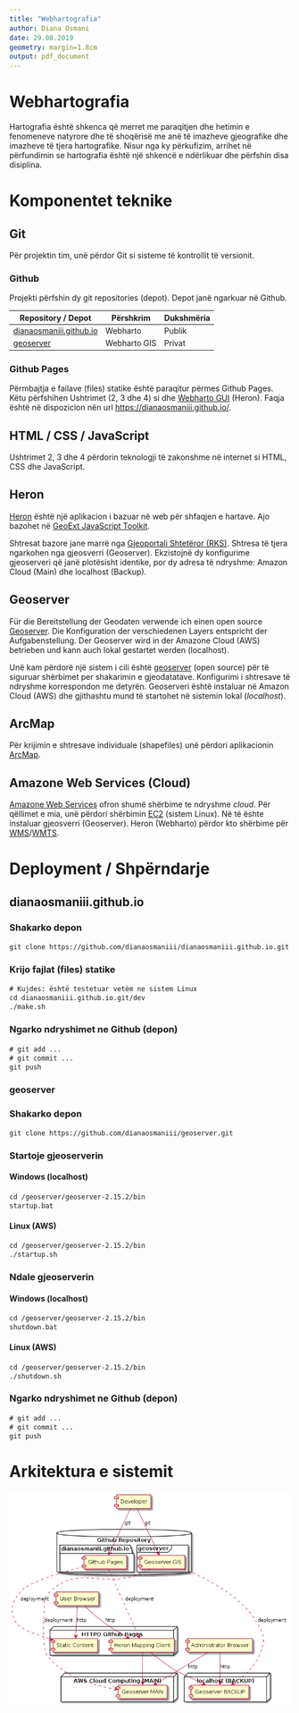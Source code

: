 ```yaml
---
title: "Webhartografia"
author: Diana Osmani
date: 29.08.2019
geometry: margin=1.8cm
output: pdf_document
---
```


Webhartografia
==============
Hartografia është shkenca që merret me paraqitjen dhe hetimin e fenomeneve natyrore dhe të shoqërisë me anë të imazheve gjeografike dhe imazheve të tjera hartografike. Nisur nga ky përkufizim, arrihet në përfundimin se hartografia është një shkencë e ndërlikuar dhe përfshin disa disiplina.

Komponentet teknike
===================

## Git
Për projektin tim, unë përdor Git si sisteme të kontrollit të versionit.

### Github
Projekti përfshin dy git repositories (depot). Depot janë ngarkuar në Github.

| Repository / Depot                                                                  | Përshkrim    | Dukshmëria |
| ----------------------------------------------------------------------------------- | ------------ | ---------- |
| [dianaosmaniii.github.io](https://github.com/dianaosmaniii/dianaosmaniii.github.io) | Webharto     | Publik     |
| [geoserver](https://github.com/dianaosmaniii/geoserver)                             | Webharto GIS | Privat     |

### Github Pages
Përmbajtja e failave (files) statike është paraqitur përmes Github Pages. Këtu përfshihen Ushtrimet (2, 3 dhe 4) si dhe [Webharto GUI](https://dianaosmaniii.github.io/heron-web-harto/webharto) (Heron). Faqja është në dispozicion nën url https://dianaosmaniii.github.io/.

## HTML / CSS / JavaScript
Ushtrimet 2, 3 dhe 4 përdorin teknologji të zakonshme në internet si HTML, CSS dhe JavaScript.

## Heron
[Heron](http://heron-mc.org/) është një aplikacion i bazuar në web për shfaqjen e hartave. Ajo bazohet në [GeoExt JavaScript Toolkit](https://geoext.org/).

Shtresat bazore jane marrë nga [Gjeoportali Shtetëror (RKS)](http://geoportal.rks-gov.net/). Shtresa të tjera ngarkohen nga gjeosverri (Geoserver). Ekzistojnë dy konfigurime gjeoserveri që janë plotësisht identike, por dy adresa të ndryshme: Amazon Cloud (Main) dhe localhost (Backup).


## Geoserver
Für die Bereitstellung der Geodaten verwende ich einen open source [Geoserver](http://geoserver.org/). Die Konfiguration der verschiedenen Layers entspricht der Aufgabenstellung. Der Geoserver wird in der Amazone Cloud (AWS) betrieben und kann auch lokal gestartet werden (localhost).

Unë kam përdorë një sistem i cili është [geoserver](http://geoserver.org/) (open source) për të siguruar shërbimet per shakarimin e gjeodatatave. Konfigurimi i shtresave të ndryshme korrespondon me detyrën. Geoserveri është instaluar në Amazon Cloud (AWS) dhe gjithashtu mund të startohet në sistemin lokal (_localhost_).

## ArcMap
Për krijimin e shtresave individuale (shapefiles) unë përdori aplikacionin [ArcMap](http://desktop.arcgis.com/en/arcmap/).

## Amazone Web Services (Cloud)
[Amazone Web Services](https://aws.amazon.com) ofron shumë shërbime te ndryshme _cloud_. Për qëllimet e mia, unë përdori shërbimin [EC2](https://aws.amazon.com/ec2/) (sistem Linux). Në të ështe instaluar gjeosverri (Geoserver). Heron (Webharto) përdor kto shërbime për [WMS](https://en.wikipedia.org/wiki/Web_Map_Service)/[WMTS](https://en.wikipedia.org/wiki/Web_Map_Tile_Service).

Deployment / Shpërndarje
========================

## dianaosmaniii.github.io

### Shakarko depon
```
git clone https://github.com/dianaosmaniii/dianaosmaniii.github.io.git
```

### Krijo fajlat (files) statike
```shell
# Kujdes: është testetuar vetëm ne sistem Linux
cd dianaosmaniii.github.io.git/dev
./make.sh
```

### Ngarko ndryshimet ne Github (depon)
```shell
# git add ...
# git commit ...
git push
```

### geoserver

### Shakarko depon
```
git clone https://github.com/dianaosmaniii/geoserver.git
```

### Startoje gjeoserverin

#### Windows (localhost)
```batch
cd /geoserver/geoserver-2.15.2/bin
startup.bat
```

#### Linux (AWS)
```shell
cd /geoserver/geoserver-2.15.2/bin
./startup.sh
```

### Ndale gjeoserverin

#### Windows (localhost)
```batch
cd /geoserver/geoserver-2.15.2/bin
shutdown.bat
```

#### Linux (AWS)
```shell
cd /geoserver/geoserver-2.15.2/bin
./shutdown.sh
```

### Ngarko ndryshimet ne Github (depon)
```shell
# git add ...
# git commit ...
git push
```

Arkitektura e sistemit
======================
![Arkitektura e sistemit](../doc/architecture.png)
